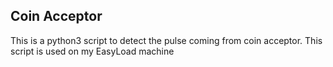 ## Coin Acceptor
This is a python3 script to detect the pulse coming from coin acceptor. This script is used on my EasyLoad machine